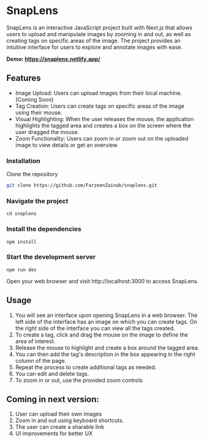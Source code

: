 # SnapLens
SnapLens is an interactive JavaScript project built with Next.js that allows users to upload and manipulate images by zooming in and out, as well as creating tags on specific areas of the image. The project provides an intuitive interface for users to explore and annotate images with ease.

**Demo: https://snaplens.netlify.app/**

## Features

- Image Upload: Users can upload images from their local machine. (Coming Soon)
- Tag Creation: Users can create tags on specific areas of the image using their mouse.
- Visual Highlighting: When the user releases the mouse, the application highlights the tagged area and creates a box on the screen where the user dragged the mouse.
- Zoom Functionality: Users can zoom in or zoom out on the uploaded image to view details or get an overview.
  
### Installation

Clone the repository

```bash
git clone https://github.com/FarzeenZainab/snaplens.git
```

### Navigate the project

```
cd snaplens
```

### Install the dependencies

```
npm install
```

### Start the development server

```
npm run dev
```

Open your web browser and visit http://localhost:3000 to access SnapLens.

## Usage
1. You will see an interface upon opening SnapLens in a web browser. The left side of the interface has an image on which you can create tags. On the right side of the interface you can view all the tags created.
2. To create a tag, click and drag the mouse on the image to define the area of interest.
3. Release the mouse to highlight and create a box around the tagged area.
4. You can then add the tag's description in the box appearing in the right column of the page. 
5. Repeat the process to create additional tags as needed.
6. You can edit and delete tags.
7. To zoom in or out, use the provided zoom controls

## Coming in next version:

1. User can upload their own images
2. Zoom in and out using keyboard shortcuts.
3. The user can create a sharable link
4. UI improvements for better UX

